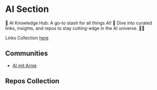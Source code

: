 # AI Section

🧠 AI Knowledge Hub: A go-to stash for all things AI! 🚀 Dive into curated links, insights, and repos to stay cutting-edge in the AI universe. 🌌✨

Links Collection [here](./docs/links-collection/index.md)

## Communities

- [AI mit Arnie](https://www.skool.com/ai-mit-arnie-gratis/about)

## Repos Collection
